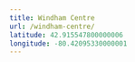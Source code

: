 ```yaml
---
title: Windham Centre
url: /windham-centre/
latitude: 42.915547800000006
longitude: -80.42095330000001
---
```

